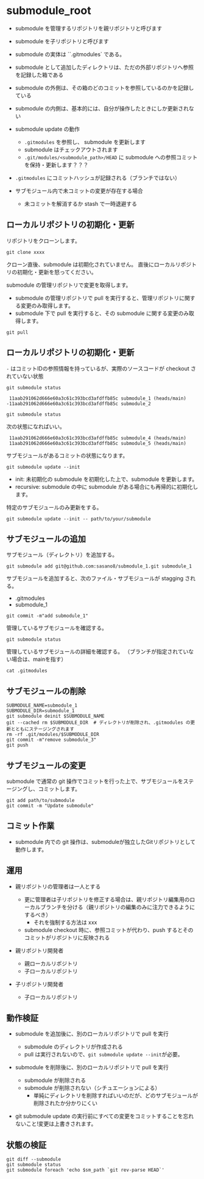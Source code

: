 # submodule_root

- submodule を管理するリポジトリを親リポジトリと呼びます
- submodule を子リポジトリと呼びます

- submodule の実体は ``.gitmodules` である。
- submodule として追加したディレクトリは、ただの外部リポジトリへ参照を記録した箱である
- submodule の外側は、その箱のどのコミットを参照しているのかを記録している
- submodule の内側は、基本的には、自分が操作したときにしか更新されない

- submodule update の動作
    - `.gitmodules` を参照し、 submodule を更新します
    - submodule はチェックアウトされます
    - `.git/modules/<submodule_path>/HEAD` に submodule への参照コミットを保持・更新します？？？


- `.gitmodules` にコミットハッシュが記録される（ブランチではない）

- サブモジュール内で未コミットの変更が存在する場合
    - 未コミットを解消するか stash で一時退避する


## ローカルリポジトリの初期化・更新

リポジトリをクローンします。

```
git clone xxxx
```

クローン直後、submodule は初期化されていません。
直後にローカルリポジトリの初期化・更新を怒ってください。



submodule の管理リポジトリで変更を取得します。

- submodule の管理リポジトリで pull を実行すると、管理リポジトリに関する変更のみ取得します。
- submodule 下で pull を実行すると、その submodule に関する変更のみ取得します。

```
git pull
```


## ローカルリポジトリの初期化・更新

`-` はコミットIDの参照情報を持っているが、実際のソースコードが checkout されていない状態

```
git submodule status
```

```
 11aab291062d666e60a3c61c393bcd3afdffb85c submodule_1 (heads/main)
-11aab291062d666e60a3c61c393bcd3afdffb85c submodule_2
```




```
git submodule status
```

次の状態になればいい。

```
 11aab291062d666e60a3c61c393bcd3afdffb85c submodule_4 (heads/main)
 11aab291062d666e60a3c61c393bcd3afdffb85c submodule_5 (heads/main)
```






サブモジュールがあるコミットの状態になります。

```
git submodule update --init
```

- init: 未初期化の submodule を初期化した上で、submodule を更新します。
- recursive: submodule の中に submodule がある場合にも再帰的に初期化します。


特定のサブモジュールのみ更新をする。

```
git submodule update --init -- path/to/your/submodule
```








## サブモジュールの追加

サブモジュール（ディレクトリ）を追加する。

```
git submodule add git@github.com:sasano8/submodule_1.git submodule_1
```

サブモジュールを追加すると、次のファイル・サブモジュールが stagging される。

- .gitmodules
- submodule_1

```
git commit -m"add submodule_1"
```





管理しているサブモジュールを確認する。

```
git submodule status
```

管理しているサブモジュールの詳細を確認する。
（ブランチが指定されていない場合は、mainを指す）

```
cat .gitmodules
```


## サブモジュールの削除

```
SUBMODULE_NAME=submodule_1
SUBMODULE_DIR=submodule_1
git submodule deinit $SUBMODULE_NAME
git --cached rm $SUBMODULE_DIR  # ディレクトリが削除され、.gitmodules の更新とともにステージングされます
rm -rf .git/modules/$SUBMODULE_DIR
git commit -m"remove submodule_3"
git push
```



## サブモジュールの変更

submodule で通常の git 操作でコミットを行った上で、サブモジュールをステージングし、コミットします。

```
git add path/to/submodule
git commit -m "Update submodule"
```




## コミット作業

- submodule 内での git 操作は、submoduleが独立したGitリポジトリとして動作します。



## 運用

- 親リポジトリの管理者は一人とする
    - 更に管理者は子リポジトリを修正する場合は、親リポジトリ編集用のローカルブランチを分ける（親リポジトリの編集のみに注力できるようにするべき）
        - それを強制する方法は xxx
    - submodule checkout 時に、参照コミットが代わり、push するとそのコミットがリポジトリに反映される


- 親リポジトリ開発者
    - 親ローカルリポジトリ
    - 子ローカルリポジトリ
- 子リポジトリ開発者
    - 子ローカルリポジトリ


## 動作検証


- submodule を追加後に、別のローカルリポジトリで pull を実行
    - submodule のディレクトリが作成される
    - pull は実行されないので、`git submodule update --init`が必要。
- submodule を削除後に、別のローカルリポジトリで pull を実行
    - submodule が削除される
    - submodule が削除されない（シチュエーションによる）
        - 単純にディレクトリを削除すればいいのだが、どのサブモジュールが削除されたか分かりにくい




- git submodule update の実行前にすべての変更をコミットすることを忘れないこと!変更は上書きされます。


## 状態の検証

```
git diff --submodule
git submodule status
git submodule foreach 'echo $sm_path `git rev-parse HEAD`'
```



